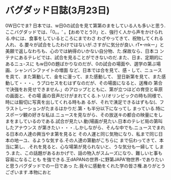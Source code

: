 # バグダッド日誌(3月23日)

0W日Cでま?
日本では、w日0の試合を見て第第のまをしている人も多いと思う.ここバグダッドでは、「0。。′
。【おめでとう)!」と、強行く人から声をかけられる.中には、食事をしているところにまでわさ
わざやってきて、祝物してくれる人れ、る.要々が試合をしたわけではないが.さすがに気分が良い.
rT•-mkー」と美願で返しなわちも、心のでは納得のいかない自分物、た.保故なら、日本コ
ンテナにあるテレビでは、試合を見ることができないのだ.また、日ま、定期的にあるニュ-スに
もw日0の題ばかりなのだが、0の試合の場面や、選学の第ぶ場画、シャンバンファイトの増面
など、日本では合を見て、感・して、ニュースを具て、また第動して、金をに漫って、また感動して、
翌日新第を見て、また感動して・・・、うプロセスをむはずなのだが、その場面になると、送権の
第合で決強をお見せできません.」のアロップとともに、第が立つほどの育空と阜原の画面と、その場
画の音声だけがまれてくる.トリ/オリンビックの時も同様で、時には毅切に写真を出してくれる時もあ
るが、それで洟足できるはずもな(、フラストし一ションがたまるはかりだ.第・も半分以下になってし
まっている.特にスポーツ観の好きな私は.ニュースを見ながら、その放送キの都合の映量にをし
まをましているのである.試合が見たい.動(場画が見たい.日本のテレビ局の第叫したアナウンス
が第きたい・・・.しかしながら、そんな中でも.ニュースでまれる日本の人達の興当やま第を見ると
その人運と同じ気物になり、私まで同じ日本の地ーユ、るような気する.その人達の第動がこちらに
まで伝わってきて、本当に第し、.それを見ると、心な場第が見られないと、うな気分も一婦して
しまう.また、この話題があるおかげで、話の物入がスムーズになり、難しいヒ事も容易になることも
を強できる.王dAPANの世界-に野第JAPA'物世界-でありたいと思うバグダッドでの一日であっ
た.我々に感動をくれた学の皆さ権.ありがとうございます.本物におと
